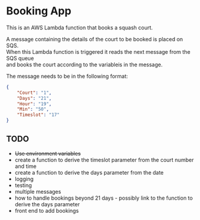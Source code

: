 # Booking App

This is an AWS Lambda function that books a squash court.

A message containing the details of the court to be booked is placed on SQS.  
When this Lambda function is triggered it reads the next message from the SQS queue  
and books the court according to the variableis in the message.

The message needs to be in the following format:

```json
{
    "Court": "1",
    "Days": "21",
    "Hour": "19",
    "Min": "50",
    "Timeslot": "17"
}
```

## TODO
* ~~Use environment variables~~
* create a function to derive the timeslot parameter from the court number and time
* create a function to derive the days parameter from the date
* logging
* testing
* multiple messages
* how to handle bookings beyond 21 days - possibly link to the function to derive the days parameter
* front end to add bookings
